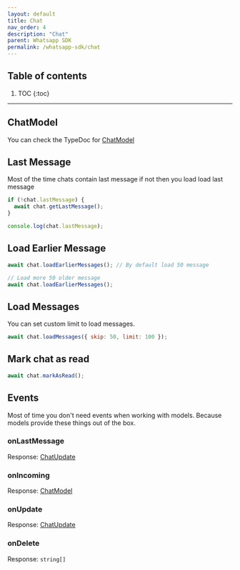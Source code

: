 ```yaml
---
layout: default
title: Chat
nav_order: 4
description: "Chat"
parent: Whatsapp SDK
permalink: /whatsapp-sdk/chat
---
```


## Table of contents

1. TOC
{:toc}

---

## ChatModel

You can check the TypeDoc for [ChatModel]()

## Last Message

Most of the time chats contain last message if not then you load load last message

```js
if (!chat.lastMessage) {
  await chat.getLastMessage();
}

console.log(chat.lastMessage);
```

## Load Earlier Message

```js
await chat.loadEarlierMessages(); // By default load 50 message

// Load more 50 older message
await chat.loadEarlierMessages();
```

## Load Messages

You can set custom limit to load messages.

```js
await chat.loadMessages({ skip: 50, limit: 100 });
```

## Mark chat as read

```js
await chat.markAsRead();
```

## Events

Most of time you don't need events when working with models. Because models provide these things out of the box.

### onLastMessage

Response: [ChatUpdate]()

### onIncoming

Response: [ChatModel]()

### onUpdate

Response: [ChatUpdate]()

### onDelete

Response: `string[]`
